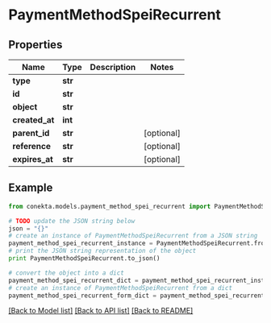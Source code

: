 # PaymentMethodSpeiRecurrent


## Properties
Name | Type | Description | Notes
------------ | ------------- | ------------- | -------------
**type** | **str** |  | 
**id** | **str** |  | 
**object** | **str** |  | 
**created_at** | **int** |  | 
**parent_id** | **str** |  | [optional] 
**reference** | **str** |  | [optional] 
**expires_at** | **str** |  | [optional] 

## Example

```python
from conekta.models.payment_method_spei_recurrent import PaymentMethodSpeiRecurrent

# TODO update the JSON string below
json = "{}"
# create an instance of PaymentMethodSpeiRecurrent from a JSON string
payment_method_spei_recurrent_instance = PaymentMethodSpeiRecurrent.from_json(json)
# print the JSON string representation of the object
print PaymentMethodSpeiRecurrent.to_json()

# convert the object into a dict
payment_method_spei_recurrent_dict = payment_method_spei_recurrent_instance.to_dict()
# create an instance of PaymentMethodSpeiRecurrent from a dict
payment_method_spei_recurrent_form_dict = payment_method_spei_recurrent.from_dict(payment_method_spei_recurrent_dict)
```
[[Back to Model list]](../README.md#documentation-for-models) [[Back to API list]](../README.md#documentation-for-api-endpoints) [[Back to README]](../README.md)


